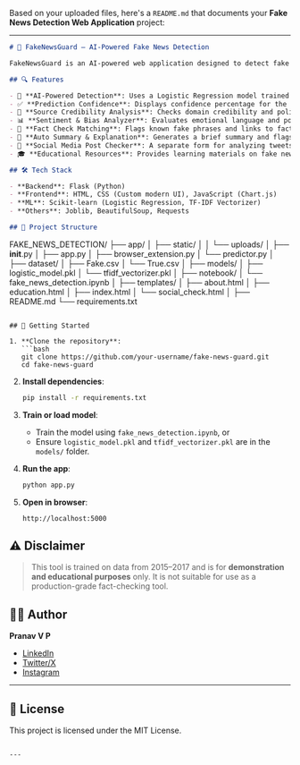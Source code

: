 Based on your uploaded files, here's a `README.md` that documents your **Fake News Detection Web Application** project:

---

```markdown
# 📰 FakeNewsGuard — AI-Powered Fake News Detection

FakeNewsGuard is an AI-powered web application designed to detect fake news content. It allows users to input a news article or social media post and get real-time predictions on whether the content is real or fake. The app also evaluates source credibility, performs sentiment and bias analysis, checks for suspicious keywords, and provides a summarized explanation.

## 🔍 Features

- 🧠 **AI-Powered Detection**: Uses a Logistic Regression model trained on TF-IDF features.
- ✅ **Prediction Confidence**: Displays confidence percentage for the prediction.
- 🔗 **Source Credibility Analysis**: Checks domain credibility and political bias.
- 📊 **Sentiment & Bias Analyzer**: Evaluates emotional language and political leanings.
- 🧾 **Fact Check Matching**: Flags known fake phrases and links to fact-checking sources.
- 📄 **Auto Summary & Explanation**: Generates a brief summary and flags issues.
- 💬 **Social Media Post Checker**: A separate form for analyzing tweets/posts.
- 🎓 **Educational Resources**: Provides learning materials on fake news and misinformation.

## 🛠️ Tech Stack

- **Backend**: Flask (Python)
- **Frontend**: HTML, CSS (Custom modern UI), JavaScript (Chart.js)
- **ML**: Scikit-learn (Logistic Regression, TF-IDF Vectorizer)
- **Others**: Joblib, BeautifulSoup, Requests

## 📁 Project Structure

```
FAKE_NEWS_DETECTION/
├── app/
│   ├── static/
│   │   └── uploads/
│   ├── __init__.py
│   ├── app.py
│   ├── browser_extension.py
│   └── predictor.py
│
├── dataset/
│   ├── Fake.csv
│   └── True.csv
│
├── models/
│   ├── logistic_model.pkl
│   └── tfidf_vectorizer.pkl
│
├── notebook/
│   └── fake_news_detection.ipynb
│
├── templates/
│   ├── about.html
│   ├── education.html
│   ├── index.html
│   └── social_check.html
│
├── README.md
└── requirements.txt
      
```

## 🚀 Getting Started

1. **Clone the repository**:
   ```bash
   git clone https://github.com/your-username/fake-news-guard.git
   cd fake-news-guard
   ```

2. **Install dependencies**:
   ```bash
   pip install -r requirements.txt
   ```

3. **Train or load model**:
   - Train the model using `fake_news_detection.ipynb`, or
   - Ensure `logistic_model.pkl` and `tfidf_vectorizer.pkl` are in the `models/` folder.

4. **Run the app**:
   ```bash
   python app.py
   ```

5. **Open in browser**:
   ```
   http://localhost:5000
   ```

## ⚠️ Disclaimer

> This tool is trained on data from 2015–2017 and is for **demonstration and educational purposes** only. It is not suitable for use as a production-grade fact-checking tool.

## 🙋‍♂️ Author

**Pranav V P**

- [LinkedIn](https://www.linkedin.com/in/pranav-vp-3636b825a/)
- [Twitter/X](https://x.com/Pranav62196016)
- [Instagram](https://www.instagram.com/pranav_vp_07)

---

## 📄 License

This project is licensed under the MIT License.
```

---
